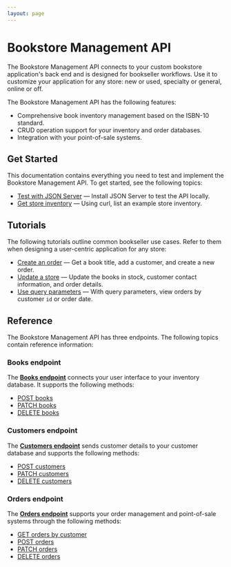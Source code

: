 ```yaml
---
layout: page
---
```

# Bookstore Management API

The Bookstore Management API connects to your custom bookstore application's back end and is designed for bookseller workflows. Use it to customize your application for any store: new or used, specialty or general, online or off.

The Bookstore Management API has the following features:

* Comprehensive book inventory management based on the ISBN-10 standard.
* CRUD operation support for your inventory and order databases.
* Integration with your point-of-sale systems.

## Get Started

This documentation contains everything you need to test and implement the Bookstore Management API. To get started, see the following topics:

* [Test with JSON Server](tutorials/test-with-json-server.md) — Install JSON Server to test the API locally.
* [Get store inventory](tutorials/get-store-inventory.md) — Using curl, list an example store inventory.

## Tutorials

The following tutorials outline common bookseller use cases. Refer to them when designing a user-centric application for any store:

* [Create an order](tutorials/create-an-order.md) — Get a book title, add a customer, and create a new order.
* [Update a store](tutorials/update-store.md) — Update the books in stock, customer contact information, and order details.
* [Use query parameters](tutorials/custom-order-queries.md) — With query parameters, view orders by customer `id` or order date.

## Reference

The Bookstore Management API has three endpoints. The following topics contain reference information:

### Books endpoint

The **[Books endpoint](reference/books.md)** connects your user interface to your inventory database. It supports the following methods:

* [POST books](reference/post-books.md)
* [PATCH books](reference/patch-books.md)
* [DELETE books](reference/delete-books.md)

### Customers endpoint

The **[Customers endpoint](reference/customers.md)** sends customer details to your customer database and supports the following methods:

* [POST customers](reference/post-customers.md)
* [PATCH customers](reference/patch-customers.md)
* [DELETE customers](delete-customers.md)

### Orders endpoint

The **[Orders endpoint](reference/orders.md)** supports your order management and point-of-sale systems through the following methods:

* [GET orders by customer](reference/get-orders.md)
* [POST orders](reference/post-orders.md)
* [PATCH orders](reference/patch-orders.md)
* [DELETE orders](reference/delete-orders.md)
